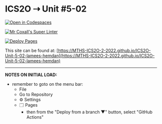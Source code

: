 # ICS2O ⇢ Unit #5-02

[![Open in Codespaces](https://classroom.github.com/assets/launch-codespace-7f7980b617ed060a017424585567c406b6ee15c891e84e1186181d67ecf80aa0.svg)](https://classroom.github.com/open-in-codespaces?assignment_repo_id=11148323)

[![Mr Coxall's Super Linter](https://github.com/MTHS-ICS2O-2-2022/ICS2O-Unit-5-02-lamees-hemdan/workflows/Mr%20Coxall's%20Super%20Linter/badge.svg)](https://github.com/MTHS-ICS2O-2-2022/ICS2O-Unit-5-02-lamees-hemdan/actions)

[![Deploy Pages](https://github.com/MTHS-ICS2O-2-2022/ICS2O-Unit-5-02-lamees-hemdan/workflows/Deploy%20Pages/badge.svg)](https://github.com/MTHS-ICS2O-2-2022/ICS2O-Unit-5-02-lamees-hemdan/actions)

This site can be found at: [https://MTHS-ICS2O-2-2022.github.io/ICS2O-Unit-5-02-lamees-hemdan](https://MTHS-ICS2O-2-2022.github.io/ICS2O-Unit-5-02-lamees-hemdan)

---

**NOTES ON INITIAL LOAD:**
- remember to goto on the menu bar:
  - File
  - Go to Repository
  - ⚙ Settings
  - 🗔 Pages
    - then from the "Deploy from a branch ▼" button, select "GitHub Actions"
